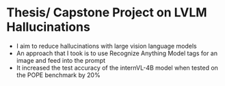 # Thesis/ Capstone Project on LVLM Hallucinations
- I aim to reduce hallucinations with large vision language models
- An approach that I took is to use Recognize Anything Model tags for an image and feed into the prompt
- It increased the test accuracy of the internVL-4B model when tested on the POPE benchmark by 20%
